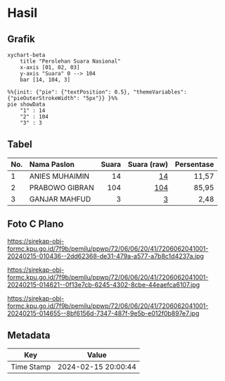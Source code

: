 # Hasil

## Grafik

```mermaid
xychart-beta
    title "Perolehan Suara Nasional"
    x-axis [01, 02, 03]
    y-axis "Suara" 0 --> 104
    bar [14, 104, 3]
```

```mermaid
%%{init: {"pie": {"textPosition": 0.5}, "themeVariables": {"pieOuterStrokeWidth": "5px"}} }%%
pie showData
    "1" : 14
    "2" : 104
    "3" : 3
```

## Tabel

| No. | Nama Paslon    | Suara | Suara (raw) | Persentase |
|:--- |:-------------- | -----:| -----------:| ----------:|
| 1   | ANIES MUHAIMIN | 14    | [14][p-1]   | 11,57      |
| 2   | PRABOWO GIBRAN | 104   | [104][p-2]  | 85,95      |
| 3   | GANJAR MAHFUD  | 3     | [3][p-3]    | 2,48       |


[p-1]: https://github.com/gigit-pemilu/pemilu-2024/blob/main/pilpres/hitung-suara/sub/72-sulawesi-tengah/sub/06-morowali/sub/06-bungku-selatan/sub/2041-bungintende/sub/001-tps/sub/paslon-1.txt
[p-2]: https://github.com/gigit-pemilu/pemilu-2024/blob/main/pilpres/hitung-suara/sub/72-sulawesi-tengah/sub/06-morowali/sub/06-bungku-selatan/sub/2041-bungintende/sub/001-tps/sub/paslon-2.txt
[p-3]: https://github.com/gigit-pemilu/pemilu-2024/blob/main/pilpres/hitung-suara/sub/72-sulawesi-tengah/sub/06-morowali/sub/06-bungku-selatan/sub/2041-bungintende/sub/001-tps/sub/paslon-3.txt

## Foto C Plano

https://sirekap-obj-formc.kpu.go.id/7f9b/pemilu/ppwp/72/06/06/20/41/7206062041001-20240215-010436--2dd62368-de31-479a-a577-a7b8c1d4237a.jpg

https://sirekap-obj-formc.kpu.go.id/7f9b/pemilu/ppwp/72/06/06/20/41/7206062041001-20240215-014621--0f13e7cb-6245-4302-8cbe-44eaefca6107.jpg

https://sirekap-obj-formc.kpu.go.id/7f9b/pemilu/ppwp/72/06/06/20/41/7206062041001-20240215-014655--8bf6156d-7347-487f-9e5b-e012f0b897e7.jpg


## Metadata

| Key        | Value               |
| ---------- | ------------------- |
| Time Stamp | 2024-02-15 20:00:44 |



